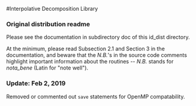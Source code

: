 #Interpolative Decomposition Library

### Original distribution readme
Please see the documentation in subdirectory doc of this id_dist directory.

At the minimum, please read Subsection 2.1 and Section 3 in the documentation,
and beware that the _N.B._'s in the source code comments highlight important
information about the routines -- _N.B._ stands for _nota_bene_ (Latin for
"note well").

### Update: Feb 2, 2019
Removed or commented out `save` statements for OpenMP compatability.
